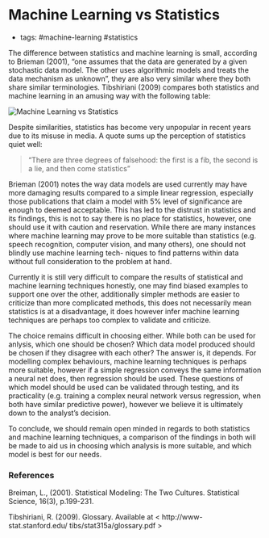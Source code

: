 # Machine Learning vs Statistics
- tags: #machine-learning #statistics

The difference between statistics and machine learning is small, according to
Brieman (2001), “one assumes that the data are generated by a given stochastic
data model. The other uses algorithmic models and treats the data mechanism as
unknown”, they are also very similar where they both share similar
terminologies. Tibshiriani (2009) compares both statistics and machine learning
in an amusing way with the following table:

![Machine Learning vs Statistics](ml_vs_statistics.jpg)

Despite similarities, statistics has become very unpopular in recent years due
to its misuse in media. A quote sums up the perception of statistics quiet
well:

> “There are three degrees of falsehood: the first is a fib, the second is a
> lie, and then come statistics”

Brieman (2001) notes the way data models are used currently may have more
damaging results compared to a simple linear regression, especially those
publications that claim a model with 5% level of significance are enough to
deemed acceptable. This has led to the distrust in statistics and its findings,
this is not to say there is no place for statistics, however, one should use it
with caution and reservation. While there are many instances where machine
learning may prove to be more suitable than statistics (e.g. speech
recognition, computer vision, and many others), one should not blindly use
machine learning tech- niques to find patterns within data without full
consideration to the problem at hand.

Currently it is still very difficult to compare the results of statistical and
machine learning techniques honestly, one may find biased examples to support
one over the other, additionally simpler methods are easier to criticize than
more complicated methods, this does not necessarily mean statistics is at a
disadvantage, it does however infer machine learning techniques are perhaps too
complex to validate and criticize.

The choice remains difficult in choosing either. While both can be used for
anlysis, which one should be chosen? Which data model produced should be chosen
if they disagree with each other? The answer is, it depends. For modelling
complex behaviours, machine learning techniques is perhaps more suitable,
however if a simple regression conveys the same information a neural net does,
then regression should be used. These questions of which model should be used
can be validated through testing, and its practicality (e.g. training a complex
neural network versus regression, when both have similar predictive power),
however we believe it is ultimately down to the analyst’s decision.

To conclude, we should remain open minded in regards to both statistics and
machine learning techniques, a comparison of the findings in both will be made
to aid us in choosing which analysis is more suitable, and which model is best
for our needs. 

### References
Breiman, L., (2001). Statistical Modeling: The Two Cultures. Statistical
Science, 16(3), p.199-231.  
 
Tibshiriani, R. (2009). Glossary. Available at < http://www- stat.stanford.edu/
tibs/stat315a/glossary.pdf >
